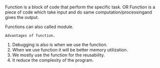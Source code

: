 Function is a block of code that perform the specific task.
			OR
Function is a piece of code which take input and do same computation/processingand gives the output.

Functions can also called module.


	Advantages of function.
1. Debugging is also is when we use the function.
2. When we use function it will be better memory utilization.
3. We mostly use the function for the reusability.
4. It reduce the complexity of the program.

